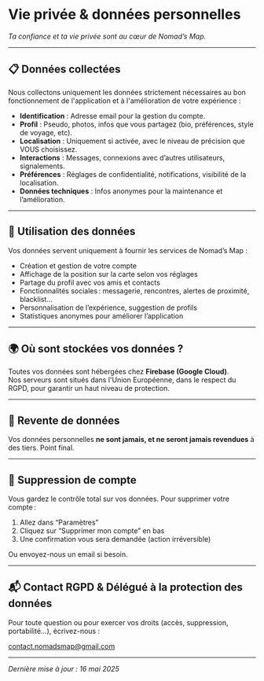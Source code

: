 # Vie privée & données personnelles

_Ta confiance et ta vie privée sont au cœur de Nomad’s Map._

---

## 📋 Données collectées

Nous collectons uniquement les données strictement nécessaires au bon fonctionnement de l'application et à l'amélioration de votre expérience :

- **Identification** : Adresse email pour la gestion du compte.
- **Profil** : Pseudo, photos, infos que vous partagez (bio, préférences, style de voyage, etc).
- **Localisation** : Uniquement si activée, avec le niveau de précision que VOUS choisissez.
- **Interactions** : Messages, connexions avec d’autres utilisateurs, signalements.
- **Préférences** : Réglages de confidentialité, notifications, visibilité de la localisation.
- **Données techniques** : Infos anonymes pour la maintenance et l’amélioration.

---

## 🎯 Utilisation des données

Vos données servent uniquement à fournir les services de Nomad’s Map :

- Création et gestion de votre compte
- Affichage de la position sur la carte selon vos réglages
- Partage du profil avec vos amis et contacts
- Fonctionnalités sociales : messagerie, rencontres, alertes de proximité, blacklist…
- Personnalisation de l’expérience, suggestion de profils
- Statistiques anonymes pour améliorer l’application

---

## 🌍 Où sont stockées vos données ?

Toutes vos données sont hébergées chez **Firebase (Google Cloud)**.  
Nos serveurs sont situés dans l'Union Européenne, dans le respect du RGPD, pour garantir un haut niveau de protection.

---

## 🚫 Revente de données

Vos données personnelles **ne sont jamais, et ne seront jamais revendues** à des tiers. Point final.

---

## 🧹 Suppression de compte

Vous gardez le contrôle total sur vos données. Pour supprimer votre compte :

1. Allez dans “Paramètres”
2. Cliquez sur “Supprimer mon compte” en bas
3. Une confirmation vous sera demandée (action irréversible)

Ou envoyez-nous un email si besoin.

---

## 📬 Contact RGPD & Délégué à la protection des données

Pour toute question ou pour exercer vos droits (accès, suppression, portabilité…), écrivez-nous :

contact.nomadsmap@gmail.com

---

_Dernière mise à jour : 16 mai 2025_
